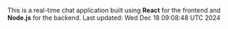 This is a real-time chat application built using **React** for the frontend and **Node.js** for the backend.
Last updated: Wed Dec 18 09:08:48 UTC 2024
